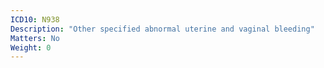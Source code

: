 ```yaml
---
ICD10: N938
Description: "Other specified abnormal uterine and vaginal bleeding"
Matters: No
Weight: 0
---
```

